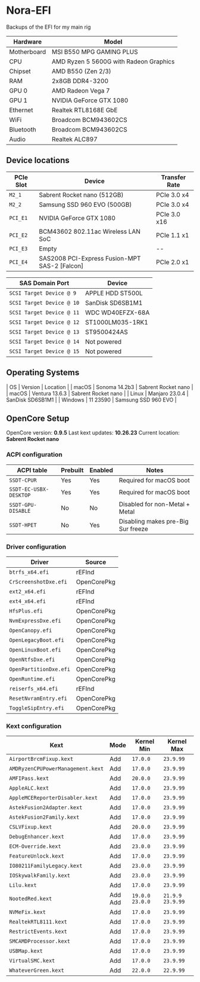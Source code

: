 # Nora-EFI
Backups of the EFI for my main rig

| Hardware | Model |
| --- | --- |
| Motherboard | MSI B550 MPG GAMING PLUS |
| CPU | AMD Ryzen 5 5600G with Radeon Graphics |
| Chipset | AMD B550 (Zen 2/3) |
| RAM | 2x8GB DDR4-3200 |
| GPU 0 | AMD Radeon Vega 7 |
| GPU 1 | NVIDIA GeForce GTX 1080 |
| Ethernet | Realtek RTL8168E GbE |
| WiFi | Broadcom BCM943602CS |
| Bluetooth | Broadcom BCM943602CS |
| Audio | Realtek ALC897 |

## Device locations
| PCIe Slot | Device | Transfer Rate |
| --- | --- | --- |
| `M2_1` | Sabrent Rocket nano (512GB) | PCIe 3.0 x4 |
| `M2_2` | Samsung SSD 960 EVO (500GB) | PCIe 3.0 x4 |
| `PCI_E1` | NVIDIA GeForce GTX 1080 | PCIe 3.0 x16 |
| `PCI_E2` | BCM43602 802.11ac Wireless LAN SoC | PCIe 1.1 x1 |
| `PCI_E3` | Empty | -- |
| `PCI_E4` | SAS2008 PCI-Express Fusion-MPT SAS-2 [Falcon] | PCIe 2.0 x1 |

| SAS Domain Port | Device |
| --- | --- | 
| `SCSI Target Device @ 9` | APPLE HDD ST500L | 
| `SCSI Target Device @ 10` | SanDisk SD6SB1M1 | 
| `SCSI Target Device @ 11` | WDC WD40EFZX-68A | 
| `SCSI Target Device @ 12` | ST1000LM035-1RK1 | 
| `SCSI Target Device @ 13` | ST9500424AS | 
| `SCSI Target Device @ 14` | Not powered | 
| `SCSI Target Device @ 15` | Not powered | 

## Operating Systems
| OS | Version | Location |
| macOS | Sonoma 14.2b3 | Sabrent Rocket nano |
| macOS | Ventura 13.6.3 | Sabrent Rocket nano |
| Linux | Manjaro 23.0.4 | SanDisk SD6SB1M1 |
| Windows | 11 23590 | Samsung SSD 960 EVO |

## OpenCore Setup
OpenCore version: **0.9.5**
Last kext updates: **10.26.23** 
Current location: **Sabrent Rocket nano**

### ACPI configuration
| ACPI table | Prebuilt | Enabled | Notes |
| --- | --- | --- | --- |
| `SSDT-CPUR` | Yes | Yes | Required for macOS boot |  
| `SSDT-EC-USBX-DESKTOP` | Yes | Yes | Required for macOS boot |  
| `SSDT-GPU-DISABLE` | No | No | Disabled for non-Metal + Metal |  
| `SSDT-HPET` | No | Yes | Disabling makes pre-Big Sur freeze |  

### Driver configuration
| Driver | Source |
| --- | --- |
| `btrfs_x64.efi` | rEFInd |
| `CrScreenshotDxe.efi` | OpenCorePkg |
| `ext2_x64.efi` | rEFInd |
| `ext4_x64.efi` | rEFInd |
| `HfsPlus.efi` | OpenCorePkg |
| `NvmExpressDxe.efi` | OpenCorePkg |
| `OpenCanopy.efi` | OpenCorePkg |
| `OpenLegacyBoot.efi` | OpenCorePkg |
| `OpenLinuxBoot.efi` | OpenCorePkg |
| `OpenNtfsDxe.efi` | OpenCorePkg |
| `OpenPartitionDxe.efi` | OpenCorePkg |
| `OpenRuntime.efi` | OpenCorePkg |
| `reiserfs_x64.efi` | rEFInd |
| `ResetNvramEntry.efi` | OpenCorePkg |
| `ToggleSipEntry.efi` | OpenCorePkg |

### Kext configuration
| Kext | Mode | Kernel Min | Kernel Max |
| --- | --- | --- | --- |
| `AirportBrcmFixup.kext` | Add | `17.0.0` | `23.9.99` |
| `AMDRyzenCPUPowerManagement.kext` | Add | `17.0.0` | `23.9.99` |
| `AMFIPass.kext` | Add | `20.0.0` | `23.9.99` |
| `AppleALC.kext` | Add | `17.0.0` | `23.9.99` |
| `AppleMCEReporterDisabler.kext` | Add | `17.0.0` | `23.9.99` |
| `AstekFusion2Adapter.kext` | Add | `17.0.0` | `23.9.99` |
| `AstekFusion2Family.kext` | Add | `17.0.0` | `23.9.99` |
| `CSLVFixup.kext` | Add | `20.0.0` | `23.9.99` |
| `DebugEnhancer.kext` | Add | `17.0.0` | `23.9.99` |
| `ECM-Override.kext` | Add | `23.0.0` | `23.9.99` |
| `FeatureUnlock.kext` | Add | `17.0.0` | `23.9.99` |
| `IO80211FamilyLegacy.kext` | Add | `23.0.0` | `23.9.99` |
| `IOSkywalkFamily.kext` | Add</br> | `23.0.0` | `23.9.99` |
| `Lilu.kext` | Add | `17.0.0` | `23.9.99` |
| `NootedRed.kext` | Add</br>Add | `19.0.0`</br>`23.0.0` | `21.9.9`</br>`23.9.99` |
| `NVMeFix.kext` | Add | `17.0.0` | `23.9.99` |
| `RealtekRTL8111.kext` | Add | `17.0.0` | `23.9.99` |
| `RestrictEvents.kext` | Add | `17.0.0` | `23.9.99` |
| `SMCAMDProcessor.kext` | Add | `17.0.0` | `23.9.99` |
| `USBMap.kext` | Add | `17.0.0` | `23.9.99` |
| `VirtualSMC.kext` | Add | `17.0.0` | `23.9.99` |
| `WhateverGreen.kext` | Add | `22.0.0` | `22.9.99` |



